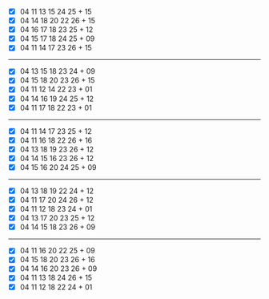 - [x] 04 11 13 15 24 25 + 15
- [x] 04 14 18 20 22 26 + 15
- [x] 04 16 17 18 23 25 + 12
- [x] 04 15 17 18 24 25 + 09
- [x] 04 11 14 17 23 26 + 15
***
- [x] 04 13 15 18 23 24 + 09
- [x] 04 15 18 20 23 26 + 15
- [x] 04 11 12 14 22 23 + 01
- [x] 04 14 16 19 24 25 + 12
- [x] 04 11 17 18 22 23 + 01
***
- [x] 04 11 14 17 23 25 + 12
- [x] 04 11 16 18 22 26 + 16
- [x] 04 13 18 19 23 26 + 12
- [x] 04 14 15 16 23 26 + 12
- [x] 04 15 16 20 24 25 + 09
***
- [x] 04 13 18 19 22 24 + 12
- [x] 04 11 17 20 24 26 + 12
- [x] 04 11 12 18 23 24 + 01
- [x] 04 13 17 20 23 25 + 12
- [x] 04 14 15 18 23 26 + 09
***
- [x] 04 11 16 20 22 25 + 09
- [x] 04 15 18 20 23 26 + 16
- [x] 04 14 16 20 23 26 + 09
- [x] 04 11 13 18 24 26 + 15
- [x] 04 11 12 18 22 24 + 01
